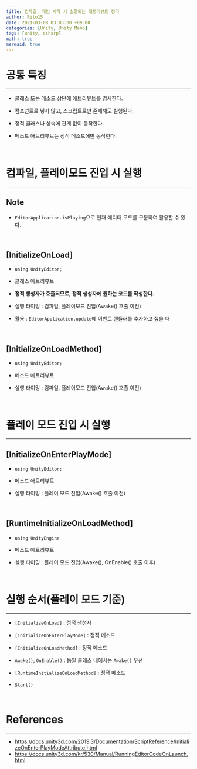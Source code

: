 ```yaml
---
title: 컴파일, 게임 시작 시 실행되는 애트리뷰트 정리
author: Rito15
date: 2021-03-08 03:03:00 +09:00
categories: [Unity, Unity Memo]
tags: [unity, csharp]
math: true
mermaid: true
---
```


# 공통 특징
---

- 클래스 또는 메소드 상단에 애트리뷰트를 명시한다.

- 컴포넌트로 넣지 않고, 스크립트로만 존재해도 실행된다.

- 정적 클래스나 상속에 관계 없이 동작한다.

- 메소드 애트리뷰트는 정적 메소드에만 동작한다.

<br>


# 컴파일, 플레이모드 진입 시 실행
---

## Note
 - `EditorApplication.isPlaying`으로 현재 에디터 모드를 구분하여 활용할 수 있다.

<br>

## **[InitializeOnLoad]**

- `using UnityEditor;`

- 클래스 애트리뷰트

- **정적 생성자가 호출되므로, 정적 생성자에 원하는 코드를 작성한다.**

- 실행 타이밍 : 컴파일, 플레이모드 진입(Awake() 호출 이전)

- 활용 : `EditorApplication.update`에 이벤트 핸들러를 추가하고 싶을 때

<br>

## **[InitializeOnLoadMethod]**

- `using UnityEditor;`

- 메소드 애트리뷰트

- 실행 타이밍 : 컴파일, 플레이모드 진입(Awake() 호출 이전)

<br>

# 플레이 모드 진입 시 실행
---

## **[InitializeOnEnterPlayMode]**

- `using UnityEditor;`

- 메소드 애트리뷰트

- 실행 타이밍 : 플레이 모드 진입(Awake() 호출 이전)

<br>

## **[RuntimeInitializeOnLoadMethod]**

- `using UnityEngine`

- 메소드 애트리뷰트

- 실행 타이밍 : 플레이 모드 진입(Awake(), OnEnable() 호출 이후)

<br>

# 실행 순서(플레이 모드 기준)
---

- `[InitializeOnLoad]` : 정적 생성자

- `[InitializeOnEnterPlayMode]` : 정적 메소드

- `[InitializeOnLoadMethod]` : 정적 메소드

- `Awake()`, `OnEnable()` : 동일 클래스 내에서는 `Awake()` 우선

- `[RuntimeInitializeOnLoadMethod]` : 정적 메소드

- `Start()`

<br>

# References
---
- <https://docs.unity3d.com/2019.3/Documentation/ScriptReference/InitializeOnEnterPlayModeAttribute.html>
- <https://docs.unity3d.com/kr/530/Manual/RunningEditorCodeOnLaunch.html>